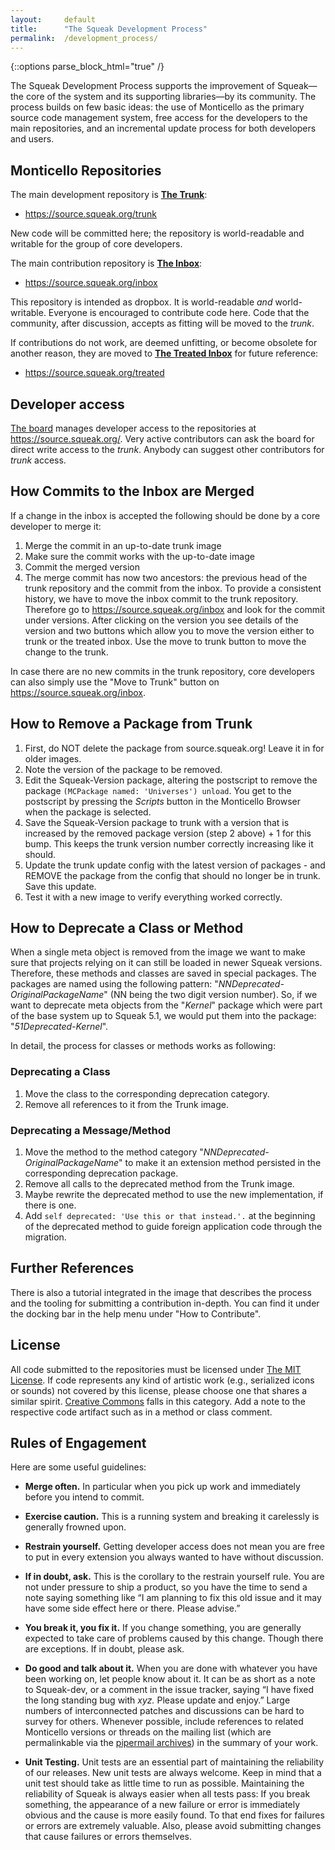 ```yaml
---
layout:     default
title:      "The Squeak Development Process"
permalink:  /development_process/
---
```

{::options parse_block_html="true" /}

The Squeak Development Process supports the improvement of Squeak—the core of the system and its supporting libraries—by its community. The process builds on few basic ideas: the use of Monticello as the primary source code management system, free access for the developers to the main repositories, and an incremental update process for both developers and users.

<div class="row">
<div class="col-md-6 col-lg-6">

## Monticello Repositories

The main development repository is **[The Trunk](https://source.squeak.org/trunk.html)**:

* <https://source.squeak.org/trunk>

New code will be committed here; the repository is world-readable and writable for the group of core developers.

The main contribution repository is **[The Inbox](https://source.squeak.org/inbox.html)**:

* <https://source.squeak.org/inbox>

This repository is intended as dropbox. It is world-readable *and* world-writable. Everyone is encouraged to contribute code here. Code that the community, after discussion, accepts as fitting will be moved to the *trunk*. 

If contributions do not work, are deemed unfitting, or become obsolete for another reason, they are moved to **[The Treated Inbox](https://source.squeak.org/treated)** for future reference:

* <https://source.squeak.org/treated>


## Developer access

[The board](/board/) manages developer access to the repositories at <https://source.squeak.org/>. Very active contributors can ask the board for direct write access to the *trunk*. Anybody can suggest other contributors for *trunk* access.

## How Commits to the Inbox are Merged
If a change in the inbox is accepted the following should be done by a core developer to merge it:
 
 1. Merge the commit in an up-to-date trunk image
 2. Make sure the commit works with the up-to-date image
 3. Commit the merged version
 4. The merge commit has now two ancestors: the previous head of the trunk repository and the commit from the inbox. To provide a consistent history, we have to move the inbox commit to the trunk repository. Therefore go to <https://source.squeak.org/inbox> and look for the commit under versions. After clicking on the version you see details of the version and two buttons which allow you to move the version either to trunk or the treated inbox. Use the move to trunk button to move the change to the trunk.

In case there are no new commits in the trunk repository, core developers can also simply use the "Move to Trunk" button on <https://source.squeak.org/inbox>.

## How to Remove a Package from Trunk
 1. First, do NOT delete the package from source.squeak.org! Leave it in for older images.
 2. Note the version of the package to be removed.
 3. Edit the Squeak-Version package, altering the postscript to remove the package `(MCPackage named: 'Universes') unload`. You get to the postscript by pressing the *Scripts* button in the Monticello Browser when the package is selected.
 4. Save the Squeak-Version package to trunk with a version that is increased by the removed package version (step 2 above) + 1 for this bump. This keeps the trunk version number correctly increasing like it should.
 5. Update the trunk update config with the latest version of packages - and REMOVE the package from the config that should no longer be in trunk. Save this update.
 6. Test it with a new image to verify everything worked correctly.

## How to Deprecate a Class or Method
When a single meta object is removed from the image we want to make sure that projects relying on it can still be loaded in newer Squeak versions. Therefore, these methods and classes are saved in special packages. The packages are named using the following pattern: "*NNDeprecated-OriginalPackageName*" (NN being the two digit version number). So, if we want to deprecate meta objects from the "*Kernel*" package which were part of the base system up to Squeak 5.1, we would put them into the package: "*51Deprecated-Kernel*".

In detail, the process for classes or methods works as following:

### Deprecating a Class
 
 1. Move the class to the corresponding deprecation category.
 2. Remove all references to it from the Trunk image.

### Deprecating a Message/Method

 1. Move the method to the method category "*NNDeprecated-OriginalPackageName*" to make it an extension method persisted in the corresponding deprecation package.
 2. Remove all calls to the deprecated method from the Trunk image.
 3. Maybe rewrite the deprecated method to use the new implementation, if there is one.
 4. Add `self deprecated: 'Use this or that instead.'.` at the beginning of the deprecated method to guide foreign application code through the migration.

## Further References

There is also a tutorial integrated in the image that describes the process and the tooling for submitting a contribution in-depth.
You can find it under the docking bar in the help menu under "How to Contribute".

</div>
<div class="col-md-6 col-lg-6">

## License

All code submitted to the repositories must be licensed under [The MIT License](https://opensource.org/licenses/MIT). If code represents any kind of artistic work (e.g., serialized icons or sounds) not covered by this license, please choose one that shares a similar spirit. [Creative Commons](https://creativecommons.org/share-your-work/) falls in this category. Add a note to the respective code artifact such as in a method or class comment.

## Rules of Engagement

Here are some useful guidelines:

* **Merge often.** In particular when you pick up work and immediately before you intend to commit.

* **Exercise caution.** This is a running system and breaking it carelessly is generally frowned upon.

* **Restrain yourself.** Getting developer access does not mean you are free to put in every extension you always wanted to have without discussion.

* **If in doubt, ask.** This is the corollary to the restrain yourself rule. You are not under pressure to ship a product, so you have the time to send a note saying something like “I am planning to fix this old issue and it may have some side effect here or there. Please advise.”

* **You break it, you fix it.** If you change something, you are generally expected to take care of problems caused by this change. Though there are exceptions. If in doubt, please ask.

* **Do good and talk about it.** When you are done with whatever you have been working on, let people know about it. It can be as short as a note to Squeak-dev, or a comment in the issue tracker, saying “I have fixed the long standing bug with *xyz.* Please update and enjoy.” Large numbers of interconnected patches and discussions can be hard to survey for others. Whenever possible, include references to related Monticello versions or threads on the mailing list (which are permalinkable via the [pipermail archives](http://lists.squeakfoundation.org/pipermail/squeak-dev/)) in the summary of your work.

* **Unit Testing.** Unit tests are an essential part of maintaining the reliability of our releases. New unit tests are always welcome. Keep in mind that a unit test should take as little time to run as possible. Maintaining the reliability of Squeak is always easier when all tests pass: If you break something, the appearance of a new failure or error is immediately obvious and the cause is more easily found. To that end fixes for failures or errors are extremely valuable. Also, please avoid submitting changes that cause failures or errors themselves.


</div>
</div>
